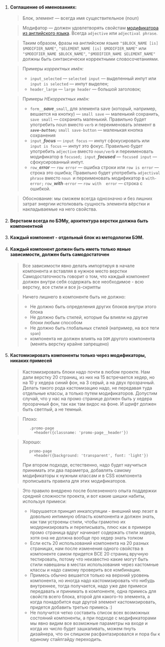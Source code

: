1. #### Соглашение об именованиях:
    > Блок, элемент — всегда имя существительное (noun)

    > Модифатор — должен удовлетворять свойстам [модификатора из английского языка](https://en.wikipedia.org/wiki/Grammatical_modifier). Всегда `adjective` или `adjectival phrase`.

    > Таким образом, фразы на английском языке  `"$BLOCK_NAME [is] $MODIFIER_NAME"`, `"$ELEMENT_NAME [is] $MODIFIER_NAME"` или `"$MODIFIER_NAME $BLOCK_NAME"`, `"$MODIFIER_NAME $ELEMENT_NAME"` должны быть синтаксически корректными словосочетаниями.

    > Примеры <i>корректных имён:</i>
    > - `input_selected` — `selected input` — выделенный инпут или `input is selected` — инпут выделен;
    > - `header_large` — `large header` — большой заголовок;

    > Примеры <i>НЕкорректных имён:</i>
    > - `form__`***save***`_small`, для элемента save (который, например, вешается на кнопку) — `small save` — маленький сохранить, `save small` — сохранить маленький. Правильно будет употребить noun вместо `verb`  и переименовать элемент в ***`save-button;`*** `small save-button` — маленькая кнопка сохранения
    > - `input_`***focus*** — `input focus` — инпут сфокусировать или `input is focus` — инпут это фокус. Правильно будет употребить `adjective` вместо `noun/verb` и переименовать модификатор в `focused; input_`***focused*** — `focused input` — сфокусированный инпут.
    > - `row_`***error*** — `row error` — ошибка строки или `row is error` — строка это ошибка; Правильно будет употребить `adjectival phrase` вместо `noun `и переименовать модификатор в `with-error;` `row_`***with***`-error` — `row with  error` — строка с ошибкой.

    > Обоснование: мы сможем всегда однозначно и без лишних затрат энергии  истолковать сущность элемента вёрстки и накладываемые на него свойства.
    
2. #### Верстаем всегда по БЭМу, архитектура верстки должна быть компонентной

3. #### Каждый компонент - отдельный блок из методологии БЭМ.

4. #### Каждый компонент должен быть иметь только явные зависимости, должен быть самодостаточен
    >Все зависимости явно делать импортируя в начале компонента и вставляя в нужное место верстки
    > Самодостаточность говорит о том, что каждый компонент должен внутри себя содержать все необходимое - всю верстку, все стили и все js-скрипты

    > Ничего лишнего в компоненте быть не должно:
    > * Не должно быть определения других блоков внутри этого блока
    > * Не должно быть стилей, которые бы влияли на другие блоки любым способом 
    > * Не должно быть глобальных стилей (например, на все теги `span`)
    > * компонента не должен влиять на `DOM` другого компонента (менять верстку крайне запрещено)

5. #### Кастомизировать компоненты только через модификаторы, никаких примесей
    > Кастомизировать блоки надо почти в любом проекте. Нам дали верстку 20 страниц, из них на 15 встречается хедер, но на 10 у хедера синий фон, на 3 серый, а на двух прозрачный. Делать такого рода кастомизацию надо, не передавая туда отдельные классы, а только путем модификаторов.
    > Допустим случай, что у нас на промо странице должен быть у хедера прозрачный фон, так как там видос на фоне. И шрифт должен быть светлый, а не темный.

    > Плохо:
    > ```
    >    .promo-page
    >      +header({classname: 'promo-page__header'})
    >  ```

    > Хорошо:
    > ```
    >    promo-page
    >      +header({background: 'transparent', font: 'light'})
    >  ```
    > При втором подходе, естественно, надо будет научиться принимать эти два параметра, добавлять самому модификаторы к нужным классам и в CSS компонента прописывать правила для этих модификаторов.

    > Это правило внедрено после болезненного опыта поддержки средней сложности проекта, и вот какие шишки набиты, используя примеси:
    > * Нарушается принцип инкапсуляции - внешний мир лезет в довольно интимную область компонента и должен знать, как там устроены стили, чтобы грамотно их модернизировать и переписывать, плюс как в примере промо страница вдруг начинает содержать стили хедера, хотя она не должна вообще про хедер знать толком
    > * Если есть 20 использований компонента на 20 разных страницах, нам после изменения одного свойства в компоненте самом придется ВСЕ 20 страниц вручную тестировать, потому что неизвестно какие могут быть стили навешаны в местах использования через кастомные классы и надо самому проверить все комбинации.
    > * Примесь обычно вешается только на верхний уровень компонента, но иногда надо кастомизировать что нибудь внутреннее, тогда получается, надо уже две примеси передавать и принимать в компоненте, одна примесь для свойств всего блока, второй для какого-то элемента, а когда понадобится еще другой элемент кастомизировать, придется добавить третью примесь :)
    > * Не получится четко составить список всех возможных состояний компоненты, а при подходе с модификаторами мы явно видим все возможные параметры на входе и когда их число будет зашкаливать, можем пнуть дизайнера, что он слишком расфантазировался и пора бы к единому стайлгайду переходить.
